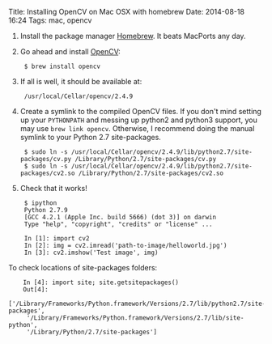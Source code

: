 Title: Installing OpenCV on Mac OSX with homebrew
Date: 2014-08-18 16:24 
Tags: mac, opencv

1. Install the package manager [Homebrew](http://brew.sh/). It beats MacPorts any day.
2. Go ahead and install [OpenCV](http://opencv.org/):

		$ brew install opencv

3. If all is well, it should be available at:
    
		/usr/local/Cellar/opencv/2.4.9
    
4. Create a symlink to the compiled OpenCV files. If you don't mind setting up your `PYTHONPATH` and messing up python2 and python3 support, you may use `brew link opencv`. Otherwise, I recommend doing the manual symlink to your Python 2.7 site-packages.

    	$ sudo ln -s /usr/local/Cellar/opencv/2.4.9/lib/python2.7/site-packages/cv.py /Library/Python/2.7/site-packages/cv.py
    	$ sudo ln -s /usr/local/Cellar/opencv/2.4.9/lib/python2.7/site-packages/cv2.so /Library/Python/2.7/site-packages/cv2.so 
    
5. Check that it works!

		$ ipython
		Python 2.7.9
		[GCC 4.2.1 (Apple Inc. build 5666) (dot 3)] on darwin
		Type "help", "copyright", "credits" or "license" ...

		In [1]: import cv2
		In [2]: img = cv2.imread('path-to-image/helloworld.jpg')
		In [3]: cv2.imshow('Test image', img)

To check locations of site-packages folders:

		In [4]: import site; site.getsitepackages()
		Out[4]:
		['/Library/Frameworks/Python.framework/Versions/2.7/lib/python2.7/site-packages',
 		 '/Library/Frameworks/Python.framework/Versions/2.7/lib/site-python',
 		 '/Library/Python/2.7/site-packages']
